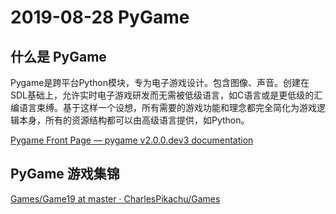 # 2019-08-28 PyGame

## 什么是 PyGame

Pygame是跨平台Python模块，专为电子游戏设计。包含图像、声音。创建在SDL基础上，允许实时电子游戏研发而无需被低级语言，如C语言或是更低级的汇编语言束缚。基于这样一个设想，所有需要的游戏功能和理念都完全简化为游戏逻辑本身，所有的资源结构都可以由高级语言提供，如Python。

[Pygame Front Page — pygame v2.0.0.dev3 documentation](https://www.pygame.org/docs/)

## PyGame 游戏集锦

[Games/Game19 at master · CharlesPikachu/Games](https://github.com/CharlesPikachu/Games/tree/master/Game19)




